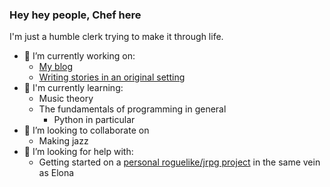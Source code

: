 <!--
**SandwichChef/SandwichChef** is a ✨ _special_ ✨ repository because its `README.md` (this file) appears on your GitHub profile.

Here are some ideas to get you started:

- 🔭 I’m currently working on ...
- 🌱 I’m currently learning ...
- 👯 I’m looking to collaborate on ...
- 🤔 I’m looking for help with ...
- 💬 Ask me about ...
- 📫 How to reach me: ...
- 😄 Pronouns: ...
- ⚡ Fun fact: ...
-->

### Hey hey people, Chef here

I'm just a humble clerk trying to make it through life.
- 🔭 I’m currently working on:
  - [My blog](https://foxears.life)
  - [Writing stories in an original setting](https://foxears.life/writing)
- 🌱 I'm currently learning:
  - Music theory
  - The fundamentals of programming in general
    - Python in particular
- 👯 I’m looking to collaborate on
  - Making jazz
- 🤔 I’m looking for help with:
  - Getting started on a [personal roguelike/jrpg project](https://gitlab.com/SandwichChef/Demiplane) in the same vein as Elona
